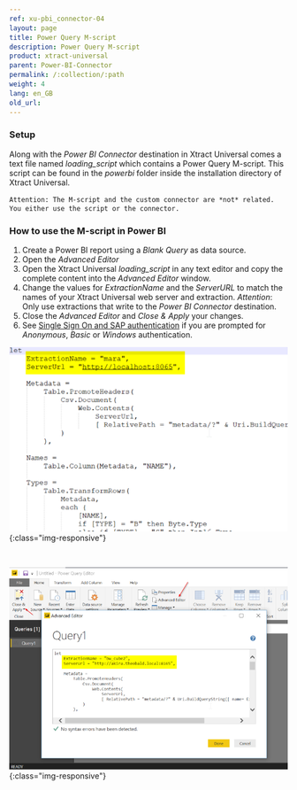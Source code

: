 ```yaml
---
ref: xu-pbi_connector-04
layout: page
title: Power Query M-script
description: Power Query M-script 
product: xtract-universal
parent: Power-BI-Connector
permalink: /:collection/:path
weight: 4
lang: en_GB
old_url:
---
```


### Setup

Along with the *Power BI Connector* destination in Xtract Universal comes a text file named *loading_script* which contains a Power Query M-script. This script can be found in the *powerbi* folder inside the installation directory of Xtract Universal. <br>

```
Attention: The M-script and the custom connector are *not* related. You either use the script or the connector.
```
### How to use the M-script in Power BI

1. Create a Power BI report using a *Blank Query* as data source.
2. Open the *Advanced Editor* 
3. Open the Xtract Universal *loading_script* in any text editor and copy the complete content into the *Advanced Editor* window.
4. Change the values for *ExtractionName* and the *ServerURL* to match the names of your Xtract Universal web server and extraction. *Attention*: Only use extractions that write to the *Power BI Connector* destination.
5. Close the *Advanced Editor* and *Close & Apply* your changes.
6. See [Single Sign On and SAP authentication](./pbi-SSO) if you are prompted for *Anonymous*, *Basic* or *Windows* authentication.

![M-Script](/img/content/XU_PowerQueryScript.png){:class="img-responsive"}

<br>

![PowerQueryEditor](/img/content/XU_PBI_PowerQueryEditor.png){:class="img-responsive"}





